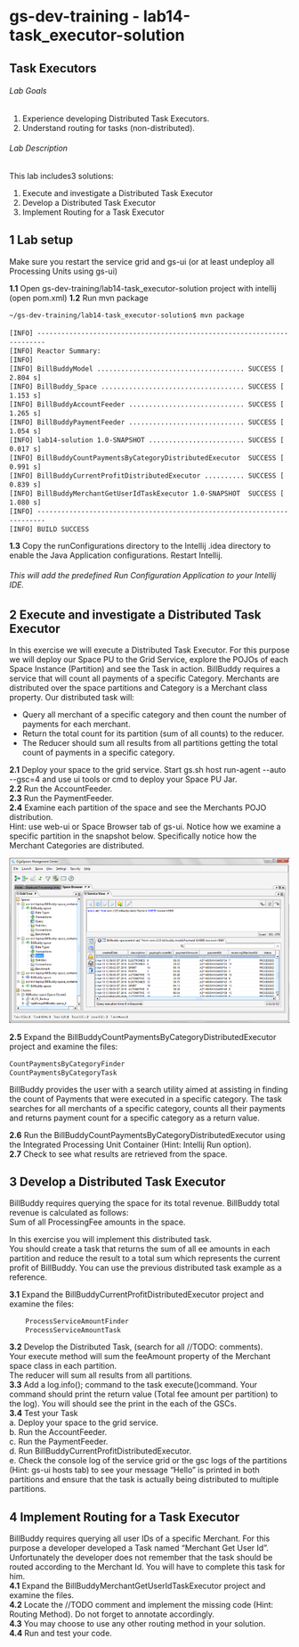 # gs-dev-training - lab14-task_executor-solution

## 	Task Executors

###### Lab Goals
1.  Experience developing Distributed Task Executors.
2.  Understand routing for tasks (non-distributed).
###### Lab Description
This lab includes3 solutions:
1. 	Execute and investigate a Distributed Task Executor
2.	Develop a Distributed Task Executor
3. 	Implement Routing for a Task Executor
## 1 Lab setup
Make sure you restart the service grid and gs-ui (or at least undeploy all Processing Units using gs-ui)
               
**1.1** Open gs-dev-training/lab14-task_executor-solution project with intellij (open pom.xml)
**1.2** Run mvn package

    ~/gs-dev-training/lab14-task_executor-solution$ mvn package
    
    [INFO] ------------------------------------------------------------------------
    [INFO] Reactor Summary:
    [INFO] 
    [INFO] BillBuddyModel ..................................... SUCCESS [  2.804 s]
    [INFO] BillBuddy_Space .................................... SUCCESS [  1.153 s]
    [INFO] BillBuddyAccountFeeder ............................. SUCCESS [  1.265 s]
    [INFO] BillBuddyPaymentFeeder ............................. SUCCESS [  1.054 s]
    [INFO] lab14-solution 1.0-SNAPSHOT ........................ SUCCESS [  0.017 s]
    [INFO] BillBuddyCountPaymentsByCategoryDistributedExecutor  SUCCESS [  0.991 s]
    [INFO] BillBuddyCurrentProfitDistributedExecutor .......... SUCCESS [  0.839 s]
    [INFO] BillBuddyMerchantGetUserIdTaskExecutor 1.0-SNAPSHOT  SUCCESS [  1.080 s]
    [INFO] ------------------------------------------------------------------------
    [INFO] BUILD SUCCESS

**1.3** Copy the runConfigurations directory to the Intellij .idea directory to enable the Java Application configurations. Restart Intellij.
###### This will add the predefined Run Configuration Application to your Intellij IDE.

## 2	Execute and investigate a Distributed Task Executor
In this exercise we will execute a Distributed Task Executor. 
For this purpose we will deploy our Space PU to the Grid Service, 
explore the POJOs of each Space Instance (Partition) and see the Task in action.
BillBuddy requires a service that will count all payments of a specific Category.
Merchants are distributed over the space partitions and Category is a Merchant class property. 
Our distributed task will:
*   Query all merchant of a specific category and then count 
    the number of payments for each merchant.
*   Return the total count for its partition (sum of all counts) to the reducer.
*   The Reducer should sum all results from all partitions getting the 
    total count of payments in a specific category.
    
**2.1**	Deploy your space to the grid service. 
        Start gs.sh host run-agent --auto --gsc=4 and use ui tools or cmd to deploy your Space PU Jar. <br />
**2.2**	Run the AccountFeeder. <br />
**2.3**	Run the PaymentFeeder. <br />
**2.4**	Examine each partition of the space and see the Merchants POJO distribution. <br /> 
Hint: use web-ui or Space Browser tab of gs-ui. 
Notice how we examine a specific partition in the snapshot below.
Specifically notice how the Merchant Categories are distributed.

![Screenshot](./Pictures/Picture1.png)

**2.5**	Expand the BillBuddyCountPaymentsByCategoryDistributedExecutor project 
        and examine the files: <br />

    CountPaymentsByCategoryFinder
    CountPaymentsByCategoryTask

BillBuddy provides the user with a search utility aimed at assisting 
in finding the count of Payments that were executed in a specific category. 
The task searches for all merchants of a specific category, 
counts all their payments and returns payment count for a specific category 
as a return value.

**2.6**	Run the BillBuddyCountPaymentsByCategoryDistributedExecutor 
        using the Integrated Processing Unit Container (Hint: Intellij Run option). <br /> 
**2.7**	Check to see what results are retrieved from the space.

## 3	Develop a Distributed Task Executor

BillBuddy requires querying the space for its total revenue. 
BillBuddy total revenue is calculated as follows: <br />
Sum of all ProcessingFee amounts in the space. <br /> 

In this exercise you will implement this distributed task. <br /> 
You should create a task that returns the sum of all ee amounts in each partition
and reduce the result to a total sum which represents the current profit of BillBuddy.
You can use the previous distributed task example as a reference.  

**3.1**	Expand the BillBuddyCurrentProfitDistributedExecutor project and examine the files: 

        ProcessServiceAmountFinder
        ProcessServiceAmountTask
        
**3.2**	Develop the Distributed Task, (search for all //TODO: comments). <br />
Your execute method will sum the feeAmount property of the Merchant space class in each partition. <br /> 
The reducer will sum all results from all partitions. <br /> 
**3.3**	Add a log.info(); command to the task execute()command. 
Your command should print the return value (Total fee amount per partition) to the log). 
You will should see the print in the each of the GSCs. <br />
**3.4**	Test your Task <br />
a.	Deploy your space to the grid service. <br />
b.	Run the AccountFeeder. <br />
c.	Run the PaymentFeeder. <br />
d.	Run BillBuddyCurrentProfitDistributedExecutor. <br />
e.	Check the console log of the service grid or the gsc logs of the partitions (Hint: gs-ui hosts tab) 
    to see your message “Hello” is printed in both partitions and 
    ensure that the task is actually being distributed to multiple partitions.

## 4	Implement Routing for a Task Executor

BillBuddy requires querying all user IDs of a specific Merchant. 
For this purpose a developer developed a Task named “Merchant Get User Id”. <br />
Unfortunately the developer does not remember that the task
should be routed according to the Merchant Id. You will have to complete this task for him. <br />
**4.1**	Expand the BillBuddyMerchantGetUserIdTaskExecutor  project and examine the files. <br /> 
**4.2**	Locate the //TODO comment and implement the missing code (Hint: Routing Method). 
Do not forget to annotate accordingly. <br />
**4.3**	You may choose to use any other routing method in your solution. <br />
**4.4**	Run and test your code. <br />
